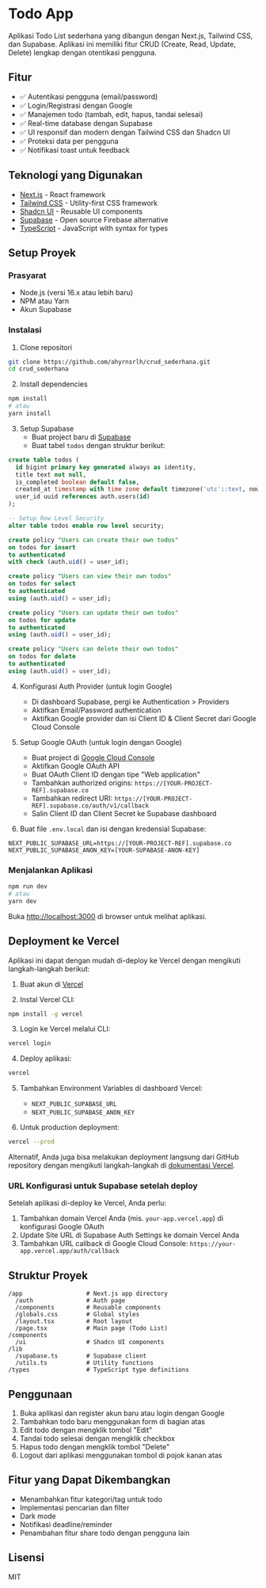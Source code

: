 # Todo App
Aplikasi Todo List sederhana yang dibangun dengan Next.js, Tailwind CSS, dan Supabase. Aplikasi ini memiliki fitur CRUD (Create, Read, Update, Delete) lengkap dengan otentikasi pengguna.

## Fitur

- ✅ Autentikasi pengguna (email/password)
- ✅ Login/Registrasi dengan Google
- ✅ Manajemen todo (tambah, edit, hapus, tandai selesai)
- ✅ Real-time database dengan Supabase
- ✅ UI responsif dan modern dengan Tailwind CSS dan Shadcn UI
- ✅ Proteksi data per pengguna
- ✅ Notifikasi toast untuk feedback

## Teknologi yang Digunakan

- [Next.js](https://nextjs.org) - React framework
- [Tailwind CSS](https://tailwindcss.com) - Utility-first CSS framework
- [Shadcn UI](https://ui.shadcn.com) - Reusable UI components
- [Supabase](https://supabase.com) - Open source Firebase alternative
- [TypeScript](https://www.typescriptlang.org) - JavaScript with syntax for types

## Setup Proyek

### Prasyarat

- Node.js (versi 16.x atau lebih baru)
- NPM atau Yarn
- Akun Supabase

### Instalasi

1. Clone repositori

```bash
git clone https://github.com/ahyrnsrlh/crud_sederhana.git
cd crud_sederhana
```

2. Install dependencies

```bash
npm install
# atau
yarn install
```

3. Setup Supabase
   - Buat project baru di [Supabase](https://app.supabase.io)
   - Buat tabel `todos` dengan struktur berikut:

```sql
create table todos (
  id bigint primary key generated always as identity,
  title text not null,
  is_completed boolean default false,
  created_at timestamp with time zone default timezone('utc'::text, now()) not null,
  user_id uuid references auth.users(id)
);

-- Setup Row Level Security
alter table todos enable row level security;

create policy "Users can create their own todos"
on todos for insert
to authenticated
with check (auth.uid() = user_id);

create policy "Users can view their own todos"
on todos for select
to authenticated
using (auth.uid() = user_id);

create policy "Users can update their own todos"
on todos for update
to authenticated
using (auth.uid() = user_id);

create policy "Users can delete their own todos"
on todos for delete
to authenticated
using (auth.uid() = user_id);
```

4. Konfigurasi Auth Provider (untuk login Google)

   - Di dashboard Supabase, pergi ke Authentication > Providers
   - Aktifkan Email/Password authentication
   - Aktifkan Google provider dan isi Client ID & Client Secret dari Google Cloud Console

5. Setup Google OAuth (untuk login dengan Google)

   - Buat project di [Google Cloud Console](https://console.cloud.google.com/)
   - Aktifkan Google OAuth API
   - Buat OAuth Client ID dengan tipe "Web application"
   - Tambahkan authorized origins: `https://[YOUR-PROJECT-REF].supabase.co`
   - Tambahkan redirect URI: `https://[YOUR-PROJECT-REF].supabase.co/auth/v1/callback`
   - Salin Client ID dan Client Secret ke Supabase dashboard

6. Buat file `.env.local` dan isi dengan kredensial Supabase:

```
NEXT_PUBLIC_SUPABASE_URL=https://[YOUR-PROJECT-REF].supabase.co
NEXT_PUBLIC_SUPABASE_ANON_KEY=[YOUR-SUPABASE-ANON-KEY]
```

### Menjalankan Aplikasi

```bash
npm run dev
# atau
yarn dev
```

Buka [http://localhost:3000](http://localhost:3000) di browser untuk melihat aplikasi.

## Deployment ke Vercel

Aplikasi ini dapat dengan mudah di-deploy ke Vercel dengan mengikuti langkah-langkah berikut:

1. Buat akun di [Vercel](https://vercel.com)

2. Instal Vercel CLI:

```bash
npm install -g vercel
```

3. Login ke Vercel melalui CLI:

```bash
vercel login
```

4. Deploy aplikasi:

```bash
vercel
```

5. Tambahkan Environment Variables di dashboard Vercel:

   - `NEXT_PUBLIC_SUPABASE_URL`
   - `NEXT_PUBLIC_SUPABASE_ANON_KEY`

6. Untuk production deployment:

```bash
vercel --prod
```

Alternatif, Anda juga bisa melakukan deployment langsung dari GitHub repository dengan mengikuti langkah-langkah di [dokumentasi Vercel](https://vercel.com/docs/git/vercel-for-github).

### URL Konfigurasi untuk Supabase setelah deploy

Setelah aplikasi di-deploy ke Vercel, Anda perlu:

1. Tambahkan domain Vercel Anda (mis. `your-app.vercel.app`) di konfigurasi Google OAuth
2. Update Site URL di Supabase Auth Settings ke domain Vercel Anda
3. Tambahkan URL callback di Google Cloud Console: `https://your-app.vercel.app/auth/callback`

## Struktur Proyek

```
/app                  # Next.js app directory
  /auth               # Auth page
  /components         # Reusable components
  /globals.css        # Global styles
  /layout.tsx         # Root layout
  /page.tsx           # Main page (Todo List)
/components
  /ui                 # Shadcn UI components
/lib
  /supabase.ts        # Supabase client
  /utils.ts           # Utility functions
/types                # TypeScript type definitions
```

## Penggunaan

1. Buka aplikasi dan register akun baru atau login dengan Google
2. Tambahkan todo baru menggunakan form di bagian atas
3. Edit todo dengan mengklik tombol "Edit"
4. Tandai todo selesai dengan mengklik checkbox
5. Hapus todo dengan mengklik tombol "Delete"
6. Logout dari aplikasi menggunakan tombol di pojok kanan atas

## Fitur yang Dapat Dikembangkan

- Menambahkan fitur kategori/tag untuk todo
- Implementasi pencarian dan filter
- Dark mode
- Notifikasi deadline/reminder
- Penambahan fitur share todo dengan pengguna lain

## Lisensi

MIT
